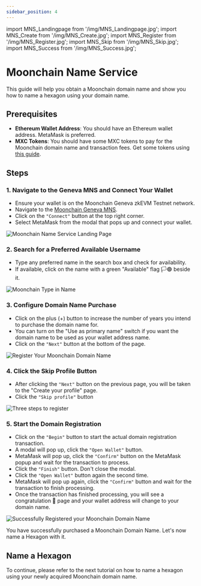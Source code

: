 ```yaml
---
sidebar_position: 4
---
```

import MNS_Landingpage from '/img/MNS_Landingpage.jpg';
import MNS_Create from '/img/MNS_Create.jpg';
import MNS_Register from '/img/MNS_Register.jpg';
import MNS_Skip from '/img/MNS_Skip.jpg';
import MNS_Success from '/img/MNS_Success.jpg';

# Moonchain Name Service

This guide will help you obtain a Moonchain domain name and show you how to name a hexagon using your domain name.

## Prerequisites
- **Ethereum Wallet Address**: You should have an Ethereum wallet address. MetaMask is preferred.
- **MXC Tokens**: You should have some MXC tokens to pay for the Moonchain domain name and transaction fees. Get some tokens using [this guide](./Moonchain-Faucet).

## Steps
### 1. Navigate to the Geneva MNS and Connect Your Wallet
- Ensure your wallet is on the Moonchain Geneva zkEVM Testnet network.
- Navigate to the [Moonchain Geneva MNS](https://geneva-mns.moonchain.com/).
- Click on the `"Connect"` button at the top right corner.
- Select MetaMask from the modal that pops up and connect your wallet.
<img src={MNS_Landingpage} alt="Moonchain Name Service Landing Page" class="full-width-image" />

### 2. Search for a Preferred Available Username
- Type any preferred name in the search box and check for availability.
- If available, click on the name with a green "Available" flag 🏳️🟢 beside it.

<img src={MNS_Create} alt="Moonchain Type in Name" class="full-width-image" />

### 3. Configure Domain Name Purchase
- Click on the plus (+) button to increase the number of years you intend to purchase the domain name for.
- You can turn on the "Use as primary name" switch if you want the domain name to be used as your wallet address name.
- Click on the `"Next"` button at the bottom of the page.
<img src={MNS_Register} alt="Register Your Moonchain Domain Name" class="full-width-image" />

### 4. Click the Skip Profile Button
- After clicking the `"Next"` button on the previous page, you will be taken to the "Create your profile" page.
- Click the `"Skip profile"` button
<img src={MNS_Skip} alt="Three steps to register" class="full-width-image" />

### 5. Start the Domain Registration
- Click on the `"Begin"` button to start the actual domain registration transaction.
- A modal will pop up, click the `"Open Wallet"` button.
- MetaMask will pop up, click the `"Confirm"` button on the MetaMask popup and wait for the transaction to process.
- Click the `"Finish"` button. Don't close the modal.
- Click the `"Open Wallet"` button again the second time.
- MetaMask will pop up again, click the `"Confirm"` button and wait for the transaction to finish processing.
- Once the transaction has finished processing, you will see a congratulation 🎉 page and your wallet address will change to your domain name.

<img src={MNS_Success} alt="Successfully Registered your Moonchain Domain Name" class="full-width-image" />

You have successfully purchased a Moonchain Domain Name. Let's now name a Hexagon with it.

## Name a Hexagon

To continue, please refer to the next tutorial on how to name a hexagon using your newly acquired Moonchain domain name.